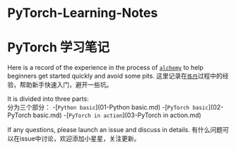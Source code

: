 # PyTorch-Learning-Notes
# PyTorch 学习笔记

Here is a record of the experience in the process of [`alchemy`](https://zhuanlan.zhihu.com/p/23781756) to help beginners get started quickly and avoid some pits.
这里记录在[`炼丹`](https://zhuanlan.zhihu.com/p/23781756)过程中的经验，帮助新手快速入门，避开一些坑。

It is divided into three parts:  
分为三个部分：
-[`Python basic`](01-Python basic.md)
-[`PyTorch basic`](02-PyTorch basic.md)
-[`PyTorch in action`](03-PyTorch in action.md)

If any questions, please launch an issue and discuss in details.
有什么问题可以在issue中讨论，欢迎添加小星星，关注更新。

